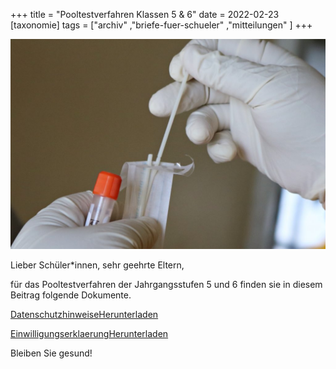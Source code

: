+++
title = "Pooltestverfahren Klassen 5 & 6"
date = 2022-02-23
[taxonomie]
tags = ["archiv" ,"briefe-fuer-schueler" ,"mitteilungen" ]
+++

![](images/mufid-majnun-aNEaWqVoT0g-unsplash-2-1024x683.jpg)

Lieber Schüler\*innen, sehr geehrte Eltern,  
  
für das Pooltestverfahren der Jahrgangsstufen 5 und 6 finden sie in diesem Beitrag folgende Dokumente.

[Datenschutzhinweise](https://volksschule-partenkirchen.de/wp-content/uploads/Datenschutzhinweise.pdf)[Herunterladen](https://volksschule-partenkirchen.de/wp-content/uploads/Datenschutzhinweise.pdf)

[Einwilligungserklaerung](https://volksschule-partenkirchen.de/wp-content/uploads/Einwilligungserklaerung.pdf)[Herunterladen](https://volksschule-partenkirchen.de/wp-content/uploads/Einwilligungserklaerung.pdf)

Bleiben Sie gesund!
